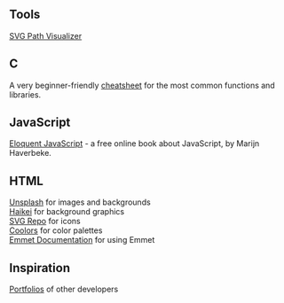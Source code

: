 ## Tools
[SVG Path Visualizer](https://svg-path-visualizer.netlify.app)

## C
A very beginner-friendly [cheatsheet](https://manual.cs50.io/) for the most common functions and libraries.

## JavaScript
[Eloquent JavaScript](https://eloquentjavascript.net/) - a free online book about JavaScript, by Marijn Haverbeke.

## HTML
[Unsplash](https://unsplash.com/) for images and backgrounds\
[Haikei](https://app.haikei.app/) for background graphics\
[SVG Repo](https://www.svgrepo.com/) for icons\
[Coolors](https://coolors.com/) for color palettes\
[Emmet Documentation](https://docs.emmet.io/abbreviations/) for using Emmet

## Inspiration
[Portfolios](https://github.com/emmabostian/developer-portfolios/) of other developers